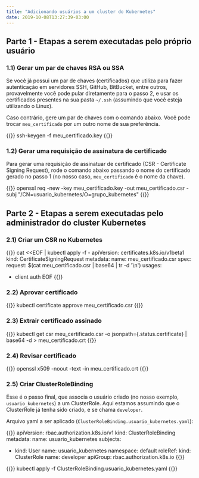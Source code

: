 ```yaml
---
title: "Adicionando usuários a um cluster do Kubernetes"
date: 2019-10-08T13:27:39-03:00
---
```


## Parte 1 - Etapas a serem executadas pelo próprio usuário

### 1.1) Gerar um par de chaves RSA ou SSA

Se você já possui um par de chaves (certificados) que utiliza para fazer autenticação em servidores SSH,
GitHub, BitBucket, entre outros, provavelmente você pode pular diretamente para o passo 2, e usar
os certificados presentes na sua pasta `~/.ssh` (assumindo que você esteja utilizando o Linux).

Caso contrário, gere um par de chaves com o comando abaixo. Você pode trocar `meu_certificado` por um outro nome
de sua preferência.

{{<highlight bash>}}
ssh-keygen -f meu_certificado.key
{{</highlight>}}

### 1.2) Gerar uma requisição de assinatura de certificado

Para gerar uma requisição de assinatuar de certificado (CSR - Certificate Signing Request), rode
o comando abaixo passando o nome do certificado gerado no passo 1 (no nosso caso, `meu_certificado` é o nome da chave).

{{<highlight bash>}}
openssl req -new -key meu_certificado.key -out meu_certificado.csr -subj "/CN=usuario_kubernetes/O=grupo_kubernetes"
{{</highlight>}}

## Parte 2 - Etapas a serem executadas pelo administrador do cluster Kubernetes

### 2.1) Criar um CSR no Kubernetes

{{<highlight bash>}}
cat <<EOF | kubectl apply -f -
apiVersion: certificates.k8s.io/v1beta1
kind: CertificateSigningRequest
metadata:
    name: meu_certificado.csr
spec:
  request: $(cat meu_certificado.csr | base64 | tr -d '\n')
  usages:
  - client auth
EOF
{{</highlight>}}

### 2.2) Aprovar certificado
{{<highlight bash>}}
kubectl certificate approve meu_certificado.csr
{{</highlight>}}

### 2.3) Extrair certificado assinado
{{<highlight bash>}}
kubectl get csr meu_certificado.csr -o jsonpath={.status.certificate} | base64 -d > meu_certificado.crt
{{</highlight>}}

### 2.4) Revisar certificado
{{<highlight bash>}}
openssl x509 -noout -text -in meu_certificado.crt
{{</highlight>}}

### 2.5) Criar ClusterRoleBinding
Esse é o passo final, que associa o usuário criado (no nosso exemplo, `usuario_kubernetes`) a um ClusterRole.
Aqui estamos assumindo que o ClusterRole já tenha sido criado, e se chama `developer`.

Arquivo yaml a ser aplicado (`ClusterRoleBinding.usuario_kubernetes.yaml`):

{{<highlight bash>}}
apiVersion: rbac.authorization.k8s.io/v1
kind: ClusterRoleBinding
metadata:
  name: usuario_kubernetes
subjects:
- kind: User
  name: usuario_kubernetes
  namespace: default
roleRef:
  kind: ClusterRole
  name: developer
  apiGroup: rbac.authorization.k8s.io
{{</highlight>}}

{{<highlight bash>}}
kubectl apply -f ClusterRoleBinding.usuario_kubernetes.yaml
{{</highlight>}}

